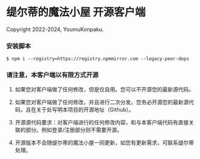 # 缇尔蒂的魔法小屋 开源客户端

Copyright 2022-2024, YoumuKonpaku.

### 安装脚本

```
$ npm i --registry=https://registry.npmmirror.com --legacy-peer-deps
```

### 请注意，本客户端以有限方式开源

1. 如果您对客户端做了任何修改，但是仅自用。您可以不开源您的最新源代码。

2. 如果您对客户端做了任何修改，并且进行二次分发。您务必开源您的最新源代码，且在关于处写明本项目的开源地址（Github）。

3. 开源源代码要求：对客户端进行的任何修改内容，和与本客户端代码有直接关联的部分。例如登录/注册部分则不需要开源。

4. 开源版本不会随缇尔蒂的魔法小屋一同更新，如您有更新需求，可联系缇尔蒂处理。

